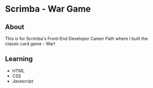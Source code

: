 # Scrimba - War Game

## About
This is for Scrimba's Front-End Developer Career Path where I built the classic card game - War! 

## Learning
- HTML
- CSS
- Javascript